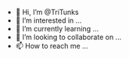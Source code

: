 - 👋 Hi, I’m @TriTunks
- 👀 I’m interested in ...
- 🌱 I’m currently learning ...
- 💞️ I’m looking to collaborate on ...
- 📫 How to reach me ...

<!---
TriTunks/TriTunks is a ✨ special ✨ repository because its `README.md` (this file) appears on your GitHub profile.
You can click the Preview link to take a look at your changes.
--->
